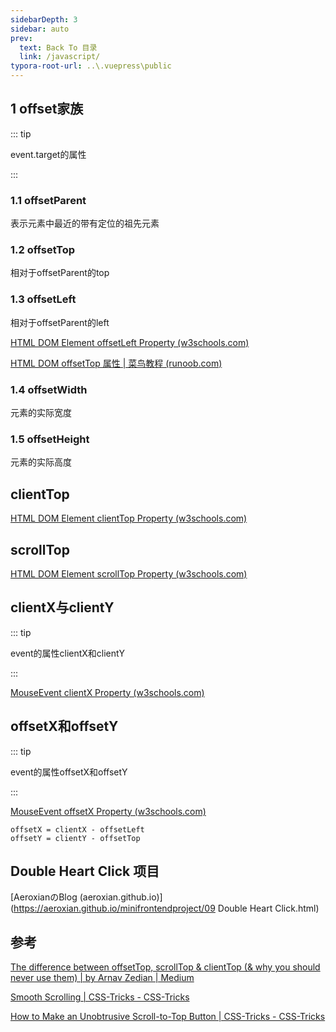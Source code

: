 ```yaml
---
sidebarDepth: 3
sidebar: auto
prev:
  text: Back To 目录
  link: /javascript/
typora-root-url: ..\.vuepress\public
---
```


## 1 offset家族

::: tip

event.target的属性

:::

### 1.1  offsetParent

表示元素中最近的带有定位的祖先元素

### 1.2 offsetTop

相对于offsetParent的top

### 1.3 offsetLeft

相对于offsetParent的left

[HTML DOM Element offsetLeft Property (w3schools.com)](https://www.w3schools.com/jsref/prop_element_offsetleft.asp)

[HTML DOM offsetTop 属性 | 菜鸟教程 (runoob.com)](https://www.runoob.com/jsref/prop-element-offsettop.html)

### 1.4 offsetWidth

元素的实际宽度

### 1.5 offsetHeight

元素的实际高度



## clientTop

[HTML DOM Element clientTop Property (w3schools.com)](https://www.w3schools.com/jsref/prop_element_clienttop.asp)



## scrollTop

[HTML DOM Element scrollTop Property (w3schools.com)](https://www.w3schools.com/jsref/prop_element_scrolltop.asp)

## clientX与clientY

::: tip

event的属性clientX和clientY

:::

[MouseEvent clientX Property (w3schools.com)](https://www.w3schools.com/jsref/event_clientx.asp)

## offsetX和offsetY

::: tip

event的属性offsetX和offsetY

:::

[MouseEvent offsetX Property (w3schools.com)](https://www.w3schools.com/jsref/event_offsetx.asp)

```
offsetX = clientX - offsetLeft
offsetY = clientY - offsetTop
```



## Double Heart Click 项目

[AeroxianのBlog (aeroxian.github.io)](https://aeroxian.github.io/minifrontendproject/09 Double Heart Click.html)

<common-progresson-snippet src="https://aeroxian.github.io/Mini-FrontEnd-project/13%20Double%20heart%20click/"/>





## 参考

[The difference between offsetTop, scrollTop & clientTop (& why you should never use them) | by Arnav Zedian | Medium](https://arnavzedian.medium.com/the-difference-between-offsettop-scrolltop-clienttop-36cf52b733ca)





[Smooth Scrolling | CSS-Tricks - CSS-Tricks](https://css-tricks.com/snippets/jquery/smooth-scrolling/)

[How to Make an Unobtrusive Scroll-to-Top Button | CSS-Tricks - CSS-Tricks](https://css-tricks.com/how-to-make-an-unobtrusive-scroll-to-top-button/)

